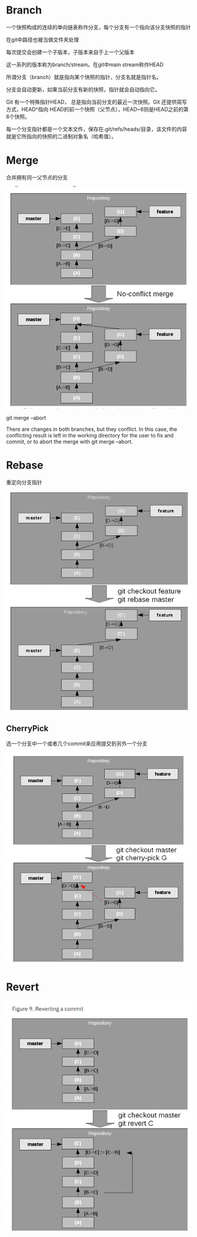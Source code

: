 # Branch

一个快照构成的连续的单向链表称作分支，每个分支有一个指向该分支快照的指针

在git中路径也被当做文件夹处理

每次提交会创建一个子版本，子版本来自于上一个父版本

这一系列的版本称为branch/stream。在git中main stream称作HEAD

所谓分支（branch）就是指向某个快照的指针，分支名就是指针名。

分支会自动更新，如果当前分支有新的快照，指针就会自动指向它。

Git 有一个特殊指针HEAD， 总是指向当前分支的最近一次快照。Git 还提供简写方式，HEAD^指向 HEAD的前一个快照（父节点），HEAD~6则是HEAD之前的第6个快照。

每一个分支指针都是一个文本文件，保存在.git/refs/heads/目录，该文件的内容就是它所指向的快照的二进制对象名（哈希值）。

# Merge

合并拥有同一父节点的分支

![image-20220315112026957](imgs\image-20220315112026957.png)

git merge –abort

There are changes in both branches, but they conflict. In this case, the conflicting result is left in the working directory for the user to fix and commit, or to abort the merge with git merge –abort.

# Rebase

重定向分支指针

![image-20220315111450866](imgs\image-20220315111450866.png)

## CherryPick

选一个分支中一个或者几个commit来应用提交到另外一个分支

![image-20220315112009109](imgs\image-20220315112009109.png)

# Revert

![image-20220315112501885](imgs\image-20220315112501885.png)